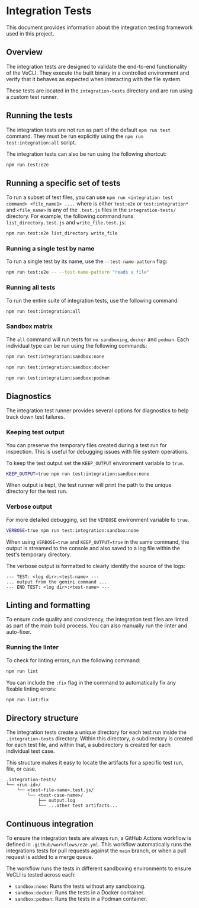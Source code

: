 # Integration Tests

This document provides information about the integration testing framework used in this project.

## Overview

The integration tests are designed to validate the end-to-end functionality of the VeCLI. They execute the built binary in a controlled environment and verify that it behaves as expected when interacting with the file system.

These tests are located in the `integration-tests` directory and are run using a custom test runner.

## Running the tests

The integration tests are not run as part of the default `npm run test` command. They must be run explicitly using the `npm run test:integration:all` script.

The integration tests can also be run using the following shortcut:

```bash
npm run test:e2e
```

## Running a specific set of tests

To run a subset of test files, you can use `npm run <integration test command> <file_name1> ....` where <integration test command> is either `test:e2e` or `test:integration*` and `<file_name>` is any of the `.test.js` files in the `integration-tests/` directory. For example, the following command runs `list_directory.test.js` and `write_file.test.js`:

```bash
npm run test:e2e list_directory write_file
```

### Running a single test by name

To run a single test by its name, use the `--test-name-pattern` flag:

```bash
npm run test:e2e -- --test-name-pattern "reads a file"
```

### Running all tests

To run the entire suite of integration tests, use the following command:

```bash
npm run test:integration:all
```

### Sandbox matrix

The `all` command will run tests for `no sandboxing`, `docker` and `podman`.
Each individual type can be run using the following commands:

```bash
npm run test:integration:sandbox:none
```

```bash
npm run test:integration:sandbox:docker
```

```bash
npm run test:integration:sandbox:podman
```

## Diagnostics

The integration test runner provides several options for diagnostics to help track down test failures.

### Keeping test output

You can preserve the temporary files created during a test run for inspection. This is useful for debugging issues with file system operations.

To keep the test output set the `KEEP_OUTPUT` environment variable to `true`.

```bash
KEEP_OUTPUT=true npm run test:integration:sandbox:none
```

When output is kept, the test runner will print the path to the unique directory for the test run.

### Verbose output

For more detailed debugging, set the `VERBOSE` environment variable to `true`.

```bash
VERBOSE=true npm run test:integration:sandbox:none
```

When using `VERBOSE=true` and `KEEP_OUTPUT=true` in the same command, the output is streamed to the console and also saved to a log file within the test's temporary directory.

The verbose output is formatted to clearly identify the source of the logs:

```
--- TEST: <log dir>:<test-name> ---
... output from the gemini command ...
--- END TEST: <log dir>:<test-name> ---
```

## Linting and formatting

To ensure code quality and consistency, the integration test files are linted as part of the main build process. You can also manually run the linter and auto-fixer.

### Running the linter

To check for linting errors, run the following command:

```bash
npm run lint
```

You can include the `:fix` flag in the command to automatically fix any fixable linting errors:

```bash
npm run lint:fix
```

## Directory structure

The integration tests create a unique directory for each test run inside the `.integration-tests` directory. Within this directory, a subdirectory is created for each test file, and within that, a subdirectory is created for each individual test case.

This structure makes it easy to locate the artifacts for a specific test run, file, or case.

```
.integration-tests/
└── <run-id>/
    └── <test-file-name>.test.js/
        └── <test-case-name>/
            ├── output.log
            └── ...other test artifacts...
```

## Continuous integration

To ensure the integration tests are always run, a GitHub Actions workflow is defined in `.github/workflows/e2e.yml`. This workflow automatically runs the integrations tests for pull requests against the `main` branch, or when a pull request is added to a merge queue.

The workflow runs the tests in different sandboxing environments to ensure VeCLI is tested across each:

- `sandbox:none`: Runs the tests without any sandboxing.
- `sandbox:docker`: Runs the tests in a Docker container.
- `sandbox:podman`: Runs the tests in a Podman container.
